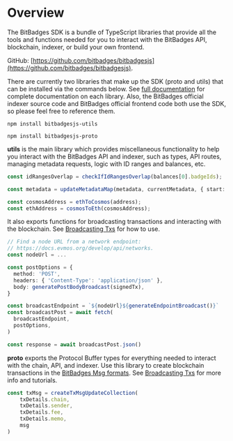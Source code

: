 # Overview

The BitBadges SDK is a bundle of TypeScript libraries that provide all the tools and functions needed for you to interact with the BitBadges API, blockchain, indexer, or build your own frontend.&#x20;

GitHub: [https://github.com/bitbadges/bitbadgesjs](https://github.com/bitbadges/bitbadgesjs).

There are currently two libraries that make up the SDK (proto and utils) that can be installed via the commands below. See [full documentation](full-documentation.md) for complete documentation on each library. Also, the BitBadges official indexer source code and BitBadges official frontend code both use the SDK, so please feel free to reference them.

```
npm install bitbadgesjs-utils
```

```
npm install bitbadgesjs-proto
```



**utils** is the main library which provides miscellaneous functionality to help you interact with the BitBadges API and indexer, such as types, API routes, managing metadata requests, logic with ID ranges and balances, etc.

```typescript
const idRangesOverlap = checkIfIdRangesOverlap(balances[0].badgeIds);
```

```typescript
const metadata = updateMetadataMap(metadata, currentMetadata, { start: badgeId, end: badgeId }, uri);
```

```typescript
const cosmosAddress = ethToCosmos(address);
const ethAddress = cosmosToEth(cosmosAddress);
```

It also exports functions for broadcasting transactions and interacting with the blockchain. See [Broadcasting Txs](../create-and-submit-txs.md) for how to use.

```typescript
// Find a node URL from a network endpoint:
// https://docs.evmos.org/develop/api/networks.
const nodeUrl = ...

const postOptions = {
  method: 'POST',
  headers: { 'Content-Type': 'application/json' },
  body: generatePostBodyBroadcast(signedTx),
}

const broadcastEndpoint = `${nodeUrl}${generateEndpointBroadcast()}`
const broadcastPost = await fetch(
  broadcastEndpoint,
  postOptions,
)

const response = await broadcastPost.json()
```

**proto** exports the Protocol Buffer types for everything needed to interact with the chain, API, and indexer. Use this library to create blockchain transactions in the [BitBadges Msg formats](../cosmos-sdk-msgs/). See [Broadcasting Txs](../create-and-submit-txs.md) for more info and tutorials.&#x20;

```typescript
const txMsg = createTxMsgUpdateCollection(
    txDetails.chain,
    txDetails.sender,
    txDetails.fee,
    txDetails.memo,
    msg
)
```
